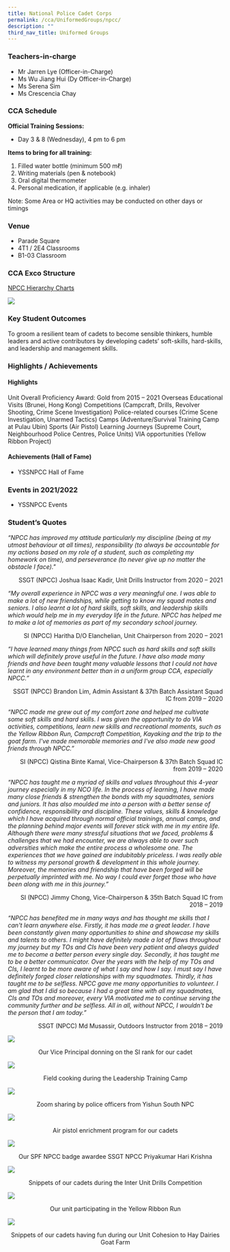 ```yaml
---
title: National Police Cadet Corps
permalink: /cca/UniformedGroups/npcc/
description: ""
third_nav_title: Uniformed Groups
---
```

### Teachers-in-charge
* Mr Jarren Lye (Officer-in-Charge)
* Ms Wu Jiang Hui (Dy Officer-in-Charge)
* Ms Serena Sim
* Ms Crescencia Chay

### CCA Schedule	
**Official Training Sessions:**
* Day 3 & 8 (Wednesday), 4 pm to 6 pm

**Items to bring for all training:**
1. Filled water bottle (minimum 500 mℓ)
2. Writing materials (pen & notebook)
3. Oral digital thermometer
4. Personal medication, if applicable (e.g. inhaler)

Note: Some Area or HQ activities may be conducted on other days or timings


### Venue
* Parade Square
* 4T1 / 2E4 Classrooms
* B1-03 Classroom


### CCA Exco Structure
[NPCC Hierarchy Charts](/files/CCA/NPCC/NPCC%20Hierarchy%20Charts%20Updated%2022%20Nov%202021.pdf)

![](/images/StudDevelopment/CCAs/UniformedGroups/NPCC/NPCC-EXCO.png)

### Key Student Outcomes

To groom a resilient team of cadets to become sensible thinkers, humble leaders and active contributors by developing cadets’ soft-skills, hard-skills, and leadership and management skills.

### Highlights / Achievements

#### Highlights

Unit Overall Proficiency Award: Gold from 2015 – 2021
Overseas Educational Visits (Brunei, Hong Kong)
Competitions (Campcraft, Drills, Revolver Shooting, Crime Scene Investigation)
Police-related courses (Crime Scene Investigation, Unarmed Tactics)
Camps (Adventure/Survival Training Camp at Pulau Ubin)
Sports (Air Pistol)
Learning Journeys (Supreme Court, Neighbourhood Police Centres, Police Units)
VIA opportunities (Yellow Ribbon Project)

#### Achievements (Hall of Fame)

* YSSNPCC Hall of Fame

### Events in 2021/2022

* YSSNPCC Events

### Student’s Quotes

	
*“NPCC has improved my attitude particularly my discipline (being at my utmost behaviour at all times), responsibility (to always be accountable for my actions based on my role of a student, such as completing my homework on time), and perseverance (to never give up no matter the obstacle I face)."*

<div style="text-align:right;">SSGT (NPCC) Joshua Isaac Kadir, Unit Drills Instructor from 2020 – 2021</div>


*“My overall experience in NPCC was a very meaningful one. I was able to make a lot of new friendships, while getting to know my squad mates and seniors. I also learnt a lot of hard skills, soft skills, and leadership skills which would help me in my everyday life in the future. NPCC has helped me to make a lot of memories as part of my secondary school journey.*

<div style="text-align:right;">SI (NPCC) Haritha D/O Elanchelian, Unit Chairperson from 2020 – 2021</div>


*“I have learned many things from NPCC such as hard skills and soft skills which will definitely prove useful in the future. I have also made many friends and have been taught many valuable lessons that I could not have learnt in any environment better than in a uniform group CCA, especially NPCC.”*

<div style="text-align:right;">SSGT (NPCC) Brandon Lim, Admin Assistant & 37th Batch Assistant Squad IC from 2019 – 2020</div>


*“NPCC made me grew out of my comfort zone and helped me cultivate some soft skills and hard skills. I was given the opportunity to do VIA activities, competitions, learn new skills and recreational moments, such as the Yellow Ribbon Run, Campcraft Competition, Kayaking and the trip to the goat farm. I've made memorable memories and I've also made new good friends through NPCC.”*

<div style="text-align:right;">SI (NPCC) Qistina Binte Kamal, Vice-Chairperson & 37th Batch Squad IC from 2019 – 2020
</div>

*“NPCC has taught me a myriad of skills and values throughout this 4-year journey especially in my NCO life. In the process of learning, I have made many close friends & strengthen the bonds with my squadmates, seniors and juniors. It has also moulded me into a person with a better sense of confidence, responsibility and discipline. These values, skills & knowledge which I have acquired through normal official trainings, annual camps, and the planning behind major events will forever stick with me in my entire life. Although there were many stressful situations that we faced, problems & challenges that we had encounter, we are always able to over such adversities which make the entire process a wholesome one. The experiences that we have gained are indubitably priceless. I was really able to witness my personal growth & development in this whole journey. Moreover, the memories and friendship that have been forged will be perpetually imprinted with me. No way I could ever forget those who have been along with me in this journey.”*

<div style="text-align:right;">SI (NPCC) Jimmy Chong, Vice-Chairperson & 35th Batch Squad IC from 2018 – 2019</div>


*“NPCC has benefited me in many ways and has thought me skills that I can't learn anywhere else. Firstly, it has made me a great leader. I have been constantly given many opportunities to shine and showcase my skills and talents to others. I might have definitely made a lot of flaws throughout my journey but my TOs and CIs have been very patient and always guided me to become a better person every single day. Secondly, it has taught me to be a better communicator. Over the years with the help of my TOs and CIs, I learnt to be more aware of what I say and how I say. I must say I have definitely forged closer relationships with my squadmates. Thirdly, it has taught me to be selfless. NPCC gave me many opportunities to volunteer. I am glad that I did so because I had a great time with all my squadmates, CIs and TOs and moreover, every VIA motivated me to continue serving the community further and be selfless. All in all, without NPCC, I wouldn't be the person that I am today.”*

<div style="text-align:right;">SSGT (NPCC) Md Musassir, Outdoors Instructor from 2018 – 2019</div>

![](/images/StudDevelopment/CCAs/UniformedGroups/NPCC/NPCC-1.jpeg)
<div style="text-align:center;">Our Vice Principal donning on the SI rank for our cadet</div>

![](/images/StudDevelopment/CCAs/UniformedGroups/NPCC/NPCC-2.jpeg)
<div style="text-align:center;">Field cooking during the Leadership Training Camp</div>

![](/images/StudDevelopment/CCAs/UniformedGroups/NPCC/NPCC-3.jpeg)
<div style="text-align:center;">Zoom sharing by police officers from Yishun South NPC</div>

![](/images/StudDevelopment/CCAs/UniformedGroups/NPCC/NPCC-4.jpeg)
<div style="text-align:center;">Air pistol enrichment program for our cadets</div>

![](/images/StudDevelopment/CCAs/UniformedGroups/NPCC/NPCC-5.jpeg)
<div style="text-align:center;">Our SPF NPCC badge awardee SSGT NPCC Priyakumar Hari Krishna</div>

![](/images/StudDevelopment/CCAs/UniformedGroups/NPCC/NPCC-6.jpeg)
<div style="text-align:center;">Snippets of our cadets during the Inter Unit Drills Competition</div>

![](/images/StudDevelopment/CCAs/UniformedGroups/NPCC/NPCC-7.jpeg)
<div style="text-align:center;">Our unit participating in the Yellow Ribbon Run</div>

![](/images/StudDevelopment/CCAs/UniformedGroups/NPCC/NPCC-8.jpeg)
<div style="text-align:center;">Snippets of our cadets having fun during our Unit Cohesion to Hay Dairies Goat Farm</div>